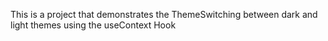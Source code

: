This is a project that demonstrates the ThemeSwitching between dark and light themes using the useContext Hook 
